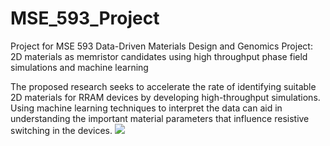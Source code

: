 # MSE_593_Project
Project for MSE 593 Data-Driven Materials Design and Genomics
Project: 2D materials as memristor candidates using high throughput phase field simulations and machine learning

The proposed research seeks to accelerate the rate of identifying suitable 2D materials for RRAM devices by developing high-throughput simulations. Using machine learning techniques to interpret the data can aid in understanding the important material parameters that influence resistive switching in the devices.
![](images/shematic.png)

